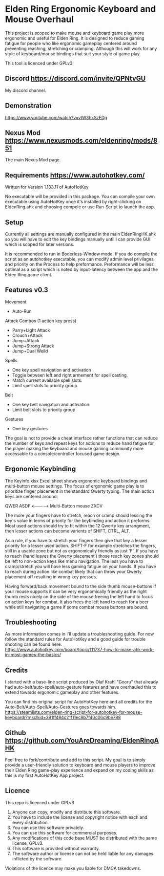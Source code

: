 # Elden Ring Ergonomic Keyboard and Mouse Overhaul

This project is scoped to make mouse and keyboard game play more ergonomic and useful for 
Elden Ring. It is designed to  reduce gaming fatigue for people who like ergonomic gameplay 
centered around preventing reaching, stretching or cramping.  Although this will work for 
any style of keyboard/mouse bindings that suit your style of game play.

This tool is licenced under GPLv3.

## Discord <https://discord.com/invite/QPNtvGU>
My discord channel.

## Demonstration
<https://www.youtube.com/watch?v=vtW3hkSzEDg>

## Nexus Mod <https://www.nexusmods.com/eldenring/mods/851>
The main Nexus Mod page.

## Requirements <https://www.autohotkey.com/> 
Written for Version 1.133.11 of AutoHotKey

No executable will be provided in this package.  You can compile your own executable using
AutoHotKey once it's installed by right-clicking on EldenRing.ahk and choosing compole or
use Run-Script to launch the app.

## Setup
Currently all settings are manually configured in the main EldenRingHK.ahk so you will have
to edit the key bindings manually until I can provide GUI which is scoped for later versions.

It is recommended to run in Boderless-Window mode.  If you do compile the script as an 
autohotkey executable, you can modify admin level privilages and priority on the Process
to help preformance.  Preformance will be less optimal as a script which is noted by 
input-latency between the app and the Elden Ring game client.  

## Features v0.3

Movement
- Auto-Run

Attack Combos (1 action key press)
- Parry+Light Attack
- Crouch+Attack
- Jump+Attack
- Jump+Strong Attack
- Jump+Dual Weild

Spells
- One key spell navigation and activation
- Toggle between left and right armement for spell casting.
- Match current available spell slots.
- Limit spell slots to priority group.

Belt
- One key belt navigation and activation
- Limit belt slots to priority group

Gestures
- One key gestures

The goal is not to provide a cheat interface rather functions that can reduce the number
of keys and repeat keys for actions to reduce hand fatigue for the player making the 
keyboard and mouse gaming community more accessable to a console/controller focused game design.

## Ergonomic Keybinding 
The KeyInfo.xlsx Excel sheet shows ergonomic keyboard bindings and multi-button mouse settings.
The focus of ergonomic game play is to prioritize finger placement in the standard Qwerty typing.
The main action keys are centered around:

QWER
ASDF   <-----> Multi-Button mouse
ZXCV

The more your fingers have to stretch, reach or cramp should lessing the key's value in terms
of priority for the keybinding and action it preforms.  Most used actions should try to fit
within the 12 Qwerty key arrangment, then lesser actions can become varients of SHIFT, CTRL, ALT. 

As a rule, if you have to stretch your fingers then give that key a lesser priority for a lesser
used action.  SHIFT-F for example stretches the fingers, still in a usable zone but not as 
ergonomically friendly as just 'F'.  If  you have to reach (hand leaves the Qwerty placement ) 
those reach key zones should be left to non-action keys like menu navigation.  The less you have 
to cramp/stretch you will have less gaming fatigue on your hands.  If you have to reach during 
action like combat likely that can throw your Qwerty placement off resulting in wrong key presses.

Having forward/back movement bound to the side thumb mouse-buttons if your mouse supports it
can be very ergonomically friendly as the right thumb rests nicely on the side of the mouse
freeing the left hand to focus on action keys for combat.  It also frees the left hand to 
reach for a beer while still navigating a game if some combat mouse buttons are bound.

## Troubleshooting 
As more information comes in I'll update a troubleshooting guide.  For now follow the standard
rules for AutoHotKey and a good guide for trouble shooting can be found here.
<https://www.autohotkey.com/board/topic/111737-how-to-make-ahk-work-in-most-games-the-basics/>

## Credits
I started with a base-line script produced by Olaf Krahl "Gooru" that already had auto-belt/auto-spell/auto-gesture 
features and have overhauled this to extend towards ergonomic gameplay and other features.

You can find his original script for AutoHotKey here and all credits for the Auto-Belt/Auto-Spell/Auto-Gestures
goes towards him.  
<https://steamlists.com/elden-ring-script-for-autohotkey-for-mouse-keyboard/?msclkid=391ff484c21f11ec8b7f40c06c9be788>

## Github <https://github.com/YouAreDreaming/EldenRingAHK>
Feel free to fork/contribute and add to this script.  My goal is to simply provide a user-friendly
solution to keyboard and mouse players to improve their Elden Ring game-play experience and
expand on my coding skills as this is my first AutoHotKey App project.

## Licence

This repo is licenced under GPLv3

1. Anyone can copy, modify and distribute this software.
2. You have to include the license and copyright notice with each and every distribution.
3. You can use this software privately.
4. You can use this software for commercial purposes.
5. Any modifications of this code base MUST be distributed with the same license, GPLv3.
6. This software is provided without warranty.
7. The software author or license can not be held liable for any damages inflicted by the software.

Violations of the licence may make you liable for DMCA takedowns.





